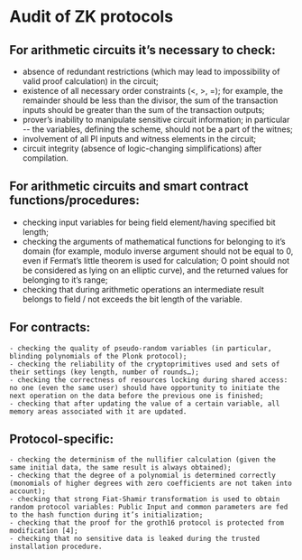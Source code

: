 # Audit of ZK protocols


## **For arithmetic circuits it’s necessary to check:**

- absence of redundant restrictions (which may lead to impossibility of valid proof calculation) in the circuit;
- existence of all necessary order constraints (<, >, =); for example, the remainder should be less than the divisor, the sum of the transaction inputs should be greater than the sum of the transaction outputs;
- prover’s inability to manipulate sensitive circuit information; in particular -- the variables, defining the scheme, should not be a part of the witnes; 
- involvement of all PI inputs and witness elements in the circuit;
- сircuit integrity (absence of logic-changing simplifications) after compilation.

## **For arithmetic circuits and smart contract functions/procedures:**

- checking input variables for being field element/having specified bit length;
- checking the arguments of mathematical functions for belonging to it’s domain (for example, modulo inverse argument should not be equal to 0, even if Fermat’s little theorem is used for calculation; O point should not be considered as lying on an elliptic curve), and the returned values for belonging to it’s range;
- checking that during arithmetic operations an intermediate result belongs to field / not exceeds the bit length of the variable.

## **For contracts:**

    - checking the quality of pseudo-random variables (in particular, blinding polynomials of the Plonk protocol);
    - checking the reliability of the cryptoprimitives used and sets of their settings (key length, number of rounds…);
    - checking the correctness of resources locking during shared access: no one (even the same user) should have opportunity to initiate the next operation on the data before the previous one is finished;
    - checking that after updating the value of a certain variable, all memory areas associated with it are updated.

## **Protocol-specific:**

    - checking the determinism of the nullifier calculation (given the same initial data, the same result is always obtained);
    - checking that the degree of a polynomial is determined correctly (monomials of higher degrees with zero coefficients are not taken into account);
    - checking that strong Fiat-Shamir transformation is used to obtain random protocol variables: Public Input and common parameters are fed to the hash function during it’s initialization;
    - checking that the proof for the groth16 protocol is protected from modification [4];
    - checking that no sensitive data is leaked during the trusted installation procedure.
